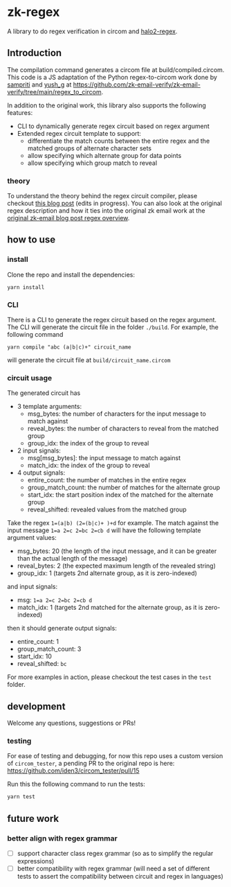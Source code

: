 # zk-regex

A library to do regex verification in circom and [halo2-regex](https://github.com/zkemail/halo2-regex).

<!-- We've forked [min-dfa into a UI here](https://mindfa.onrender.com/min_dfa) to create a UI that converts existing regexes with [] support, as well as escapes \_, and the character classes a-z, A-Z, and 0-9. It also shows the DFA states very clearly so you can choose accept states easily. This should make converting regexes into DFA form way cleaner. -->

## Introduction

The compilation command generates a circom file at build/compiled.circom. This code is a JS adaptation of the Python regex-to-circom work done by [sampriti](https://github.com/sampritipanda/) and [yush_g](https://twitter.com/yush_g) at https://github.com/zk-email-verify/zk-email-verify/tree/main/regex_to_circom.

In addition to the original work, this library also supports the following features:

- CLI to dynamically generate regex circuit based on regex argument
- Extended regex circuit template to support:
  - differentiate the match counts between the entire regex and the matched groups of alternate character sets
  - allow specifying which alternate group for data points
  - allow specifying which group match to reveal

### theory

To understand the theory behind the regex circuit compiler, please checkout [this blog post](https://katat.me/blog/ZK+Regex) (edits in progress). You can also look at the original regex description and how it ties into the original zk email work at the [original zk-email blog post regex overview](https://blog.aayushg.com/posts/zkemail#regex-deterministic-finite-automata-in-zk).

## how to use

### install

Clone the repo and install the dependencies:

```
yarn install
```

### CLI

There is a CLI to generate the regex circuit based on the regex argument. The CLI will generate the circuit file in the folder `./build`. For example, the following command

```
yarn compile "abc (a|b|c)+" circuit_name
```

will generate the circuit file at `build/circuit_name.circom`

### circuit usage

The generated circuit has

- 3 template arguments:
  - msg_bytes: the number of characters for the input message to match against
  - reveal_bytes: the number of characters to reveal from the matched group
  - group_idx: the index of the group to reveal
- 2 input signals:
  - msg[msg_bytes]: the input message to match against
  - match_idx: the index of the group to reveal
- 4 output signals:
  - entire_count: the number of matches in the entire regex
  - group_match_count: the number of matches for the alternate group
  - start_idx: the start position index of the matched for the alternate group
  - reveal_shifted: revealed values from the matched group

Take the regex `1=(a|b) (2=(b|c)+ )+d` for example. The match against the input message `1=a 2=c 2=bc 2=cb d` will have the following template argument values:

- msg_bytes: 20 (the length of the input message, and it can be greater than the actual length of the message)
- reveal_bytes: 2 (the expected maximum length of the revealed string)
- group_idx: 1 (targets 2nd alternate group, as it is zero-indexed)

and input signals:

- msg: `1=a 2=c 2=bc 2=cb d`
- match_idx: 1 (targets 2nd matched for the alternate group, as it is zero-indexed)

then it should generate output signals:

- entire_count: 1
- group_match_count: 3
- start_idx: 10
- reveal_shifted: `bc`

For more examples in action, please checkout the test cases in the `test` folder.

## development

Welcome any questions, suggestions or PRs!

### testing

For ease of testing and debugging, for now this repo uses a custom version of `circom_tester`, a pending PR to the original repo is here: https://github.com/iden3/circom_tester/pull/15

Run this the following command to run the tests:

```bash
yarn test
```

## future work

### better align with regex grammar

- [ ] support character class regex grammar (so as to simplify the regular expressions)
- [ ] better compatibility with regex grammar (will need a set of different tests to assert the compatibility between circuit and regex in languages)
